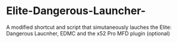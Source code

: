# Elite-Dangerous-Launcher-
A modified shortcut and script that simutaneously lauches the Elite: Dangerous Laucnher, EDMC and the x52 Pro MFD plugin (optional)

